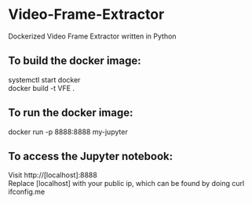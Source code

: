 # Video-Frame-Extractor
Dockerized Video Frame Extractor written in Python<br />

## To build the docker image:
systemctl start docker<br />
docker build -t VFE .<br />

## To run the docker image:
docker run -p 8888:8888 my-jupyter<br />

## To access the Jupyter notebook:
Visit http://[localhost]:8888<br />
Replace [localhost] with your public ip, which can be found by doing curl ifconfig.me<br />
